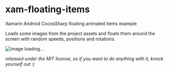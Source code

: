 # xam-floating-items
Xamarin Android CocosSharp floating animated items example

Loads some images from the project assets and floats them around the screen with random speeds, positions and rotations.

![image loading...](http://i.imgur.com/BObXnnE.gif)

_released under the MIT license, so if you want to do anything with it, knock yourself out :)_
